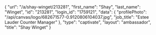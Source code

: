 {
    "url": "\/a\/shay-winget\/213281",
    "first_name": "Shay",
    "last_name": "Winget",
    "id": "213281",
    "login_id": "1759121",
    "data": {
        "profilePhoto": "\/api\/canvas\/logo\/682671577-0.9120806104037.jpg",
        "job_title": "Estee Lauder Counter Manager"
    },
    "type": "captivate",
    "layout": "ambassador",
    "title": "Shay Winget"
}